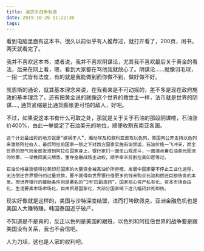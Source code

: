 ```yaml
---
title: 读货币战争有感
date: 2019-10-26 11:22:30
tags:
---
```


看到电脑里面有这本书，很久以前似乎有人推荐过，就打开看了，200页，闲书，两天就看完了。

我并不喜欢这本书，或者说，我并不喜欢阴谋论，尤其我不喜欢最后关于黄金的看法，后来在网上看，嗯，看到大家都在骂他我就放心了。阴谋论......就像羽毛球，一招一式皆有法度，有的就是我能做到而你做不到，做好做不好。

凯恩斯的通论，就其基本理念来说，在我看来是不可动摇的，差不多是现在政府施政的基本理念了，还有把黄金说的就像这个世界的救世主一样，法币就是世界的阴谋...., 通货紧缩是比通货膨胀更可怕的敌人，好吧。

不过，如果说这本书有什么可取之处，那就是关于关于石油的那段阴谋喽，石油涨价400%，由此一举奠定了石油美元的地位，顺便收割东南亚各国。

```
这个计划最出彩的地方就是“嫁祸于人”，煽动埃及和叙利亚进攻以色列，美国再公开支持以色列来激怒阿拉伯人，最后阿拉伯国家一怒之下对西方国家实施石油禁运，石油价格一飞冲天，而全世界的怒气则全部发泄到阿拉伯国家身上，银行家们一面坐山观虎斗，一面清点着石油美元回流的钞票，一举挽回美元颓势，重夺金融战场主动权，顺手牵羊剪割拉美印尼等过。

石油价格暴涨使得拉美印尼国家的大量资金被高油价所吞噬，发展中国家要不停止工业化进程，无法偿还世界银行的过量贷款，要不就得向世界银行借更多的钱来购买石油和偿还巨额债务的本息。而世界银行的援助条件则是著名的“IMF四副良药”，国家核心资产私有化，资本市场自由化，生活要素市场市场化，自由贸易国家化，大部分国家喝下这几幅药非死即伤。
```

现实好像就是这样的，美国与沙特深度结盟，进而打垮欧佩克，亚洲金融危机也是美国人大赚特赚，韩国泰国近乎破产。

不知道是不是真的，反正以色列是美国的跟班，以色列和阿拉伯世界的战争要是跟美国没有关系，我也不会信吧。

人为刀俎，这也是人家的权利吧。